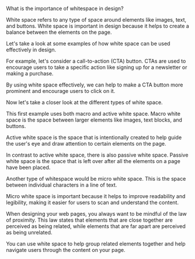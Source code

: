 <!-- @format -->

What is the importance of whitespace in design?

White space refers to any type of space around elements like images, text, and buttons. White space is important in design because it helps to create a balance between the elements on the page.

Let's take a look at some examples of how white space can be used effectively in design.

For example, let's consider a call-to-action (CTA) button. CTAs are used to encourage users to take a specific action like signing up for a newsletter or making a purchase.

By using white space effectively, we can help to make a CTA button more prominent and encourage users to click on it.

Now let's take a closer look at the different types of white space.

This first example uses both macro and active white space. Macro white space is the space between larger elements like images, text blocks, and buttons.

Active white space is the space that is intentionally created to help guide the user's eye and draw attention to certain elements on the page.

In contrast to active white space, there is also passive white space. Passive white space is the space that is left over after all the elements on a page have been placed.

Another type of whitespace would be micro white space. This is the space between individual characters in a line of text.

Micro white space is important because it helps to improve readability and legibility, making it easier for users to scan and understand the content.

When designing your web pages, you always want to be mindful of the law of proximity. This law states that elements that are close together are perceived as being related, while elements that are far apart are perceived as being unrelated.

You can use white space to help group related elements together and help navigate users through the content on your page.

